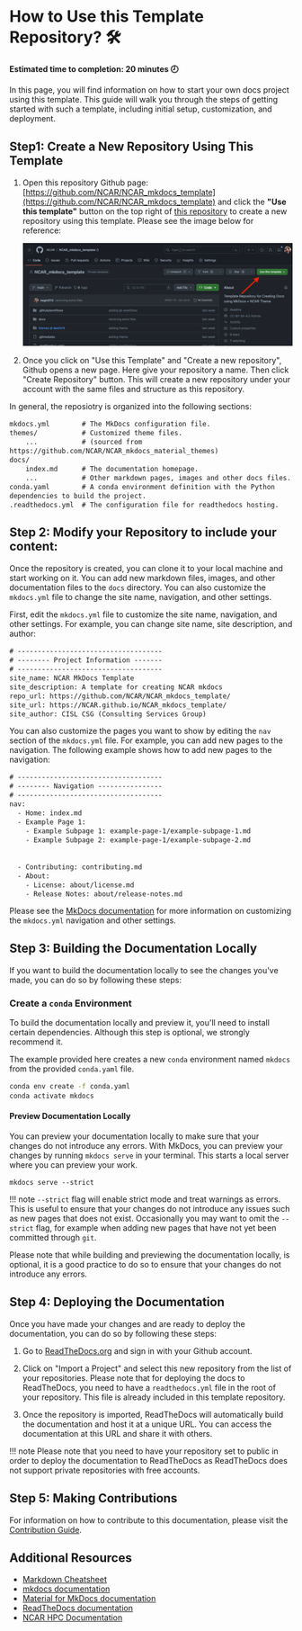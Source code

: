# How to Use this Template Repository? 🛠️

**Estimated time to completion: 20 minutes 🕗**

In this page, you will find information on how to start your own docs project using this template. This guide will walk you through the steps of getting started with such a template, including initial setup, customization, and deployment.

## Step1: Create a New Repository Using This Template

1. Open this repository Github page: [https://github.com/NCAR/NCAR_mkdocs_template](https://github.com/NCAR/NCAR_mkdocs_template) and click the **"Use this template"** button on the top right of [this repository](https://github.com/NCAR/NCAR_mkdocs_template) to create a new repository using this template. Please see the image below for reference:


	![Use this template](./assets/use-this-template.png)


2. Once you click on "Use this Template" and "Create a new repository", Github opens a new page. Here give your repository a name. Then click "Create Repository" button. This will create a new repository under your account with the same files and structure as this repository.

In general, the reposiotry is organized into the following sections:

```
mkdocs.yml        # The MkDocs configuration file.
themes/           # Customized theme files.
    ...           # (sourced from https://github.com/NCAR/NCAR_mkdocs_material_themes)
docs/
    index.md      # The documentation homepage.
    ...           # Other markdown pages, images and other docs files.
conda.yaml        # A conda environment definition with the Python dependencies to build the project.
.readthedocs.yml  # The configuration file for readthedocs hosting.
```

## Step 2: Modify your Repository to include your content:

Once the repository is created, you can clone it to your local machine and start working on it. You can add new markdown files, images, and other documentation files to the `docs` directory. You can also customize the `mkdocs.yml` file to change the site name, navigation, and other settings.



First, edit the `mkdocs.yml` file to customize the site name, navigation, and other settings. For example, you can change site name, site description, and author:

```
# ------------------------------------
# -------- Project Information -------
# ------------------------------------
site_name: NCAR MkDocs Template
site_description: A template for creating NCAR mkdocs
repo_url: https://github.com/NCAR/NCAR_mkdocs_template/
site_url: https://NCAR.github.io/NCAR_mkdocs_template/
site_author: CISL CSG (Consulting Services Group)
```

You can also customize the pages you want to show by editing the `nav` section of the `mkdocs.yml` file. For example, you can add new pages to the navigation. The following example shows how to add new pages to the navigation:

```
# ------------------------------------
# -------- Navigation ----------------
# ------------------------------------
nav:
  - Home: index.md
  - Example Page 1:
	- Example Subpage 1: example-page-1/example-subpage-1.md
	- Example Subpage 2: example-page-1/example-subpage-2.md


  - Contributing: contributing.md
  - About:
	- License: about/license.md
	- Release Notes: about/release-notes.md
```

Please see the [MkDocs documentation](https://www.mkdocs.org/user-guide/configuration/) for more information on customizing the `mkdocs.yml` navigation and other settings.

## Step 3: Building the Documentation Locally

If you want to build the documentation locally to see the changes you've made, you can do so by following these steps:

### Create a `conda` Environment
To build the documentation locally and preview it, you'll need to install certain dependencies. Although this step is optional, we strongly recommend it.

The example provided here creates a new  `conda` environment named `mkdocs` from the provided `conda.yaml` file.

  ```bash
  conda env create -f conda.yaml
  conda activate mkdocs
  ```

#### Preview Documentation Locally
You can preview your documentation locally to make sure that your changes do not introduce any errors. With MkDocs, you can preview your changes by running `mkdocs serve` in your terminal. This starts a local server where you can preview your work.

  ```
  mkdocs serve --strict
  ```

!!! note
      `--strict` flag will enable strict mode and treat warnings as errors. This is useful to ensure that your changes do not introduce any issues such as new pages that does not exist.  Occasionally you may want to omit the `--strict` flag, for example when adding new pages that have not yet been committed through `git`.


Please note that while building and previewing the documentation locally, is optional, it is a good practice to do so to ensure that your changes do not introduce any errors.

## Step 4: Deploying the Documentation

Once you have made your changes and are ready to deploy the documentation, you can do so by following these steps: 


1. Go to [ReadTheDocs.org](https://readthedocs.org/) and sign in with your Github account.

2. Click on "Import a Project" and select this new repository from the list of your repositories. Please note that for deploying the docs to ReadTheDocs, you need to have a `readthedocs.yml` file in the root of your repository. This file is already included in this template repository.

3. Once the repository is imported, ReadTheDocs will automatically build the documentation and host it at a unique URL. You can access the documentation at this URL and share it with others. 

!!! note
	Please note that you need to have your repository set to public in order to deploy the documentation to ReadTheDocs as ReadTheDocs does not support private repositories with free accounts.


## Step 5: Making Contributions

For information on how to contribute to this documentation, please visit the [Contribution Guide](./contributing.md).

## Additional Resources
* [Markdown Cheatsheet](https://www.markdownguide.org/cheat-sheet/)
* [mkdocs documentation](https://www.mkdocs.org/user-guide/configuration/)
* [Material for MkDocs documentation](https://squidfunk.github.io/mkdocs-material/)
* [ReadTheDocs documentation](https://docs.readthedocs.io/en/stable/)
* [NCAR HPC Documentation](https://ncar-hpc-docs.readthedocs.io/en/latest/)
